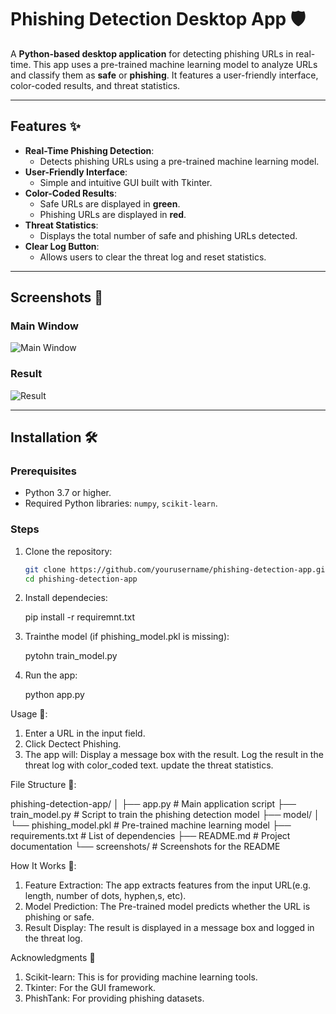 # Phishing Detection Desktop App 🛡️

A **Python-based desktop application** for detecting phishing URLs in real-time. This app uses a pre-trained machine learning model to analyze URLs and classify them as **safe** or **phishing**. It features a user-friendly interface, color-coded results, and threat statistics.

---

## Features ✨

- **Real-Time Phishing Detection**:
  - Detects phishing URLs using a pre-trained machine learning model.
- **User-Friendly Interface**:
  - Simple and intuitive GUI built with Tkinter.
- **Color-Coded Results**:
  - Safe URLs are displayed in **green**.
  - Phishing URLs are displayed in **red**.
- **Threat Statistics**:
  - Displays the total number of safe and phishing URLs detected.
- **Clear Log Button**:
  - Allows users to clear the threat log and reset statistics.

---

## Screenshots 📸

### Main Window
![Main Window](screenshots/main_window.png)

### Result
![Result](screenshots/result.png)

---

## Installation 🛠️

### Prerequisites

- Python 3.7 or higher.
- Required Python libraries: `numpy`, `scikit-learn`.

### Steps

1. Clone the repository:
   ```bash
   git clone https://github.com/yourusername/phishing-detection-app.git
   cd phishing-detection-app

2. Install dependecies:

   pip install -r requiremnt.txt

3. Trainthe model (if phishing_model.pkl is missing):

   pytohn train_model.py

4. Run the app:

   python app.py

Usage 🚀:

1. Enter a URL in the input field.
2. Click Dectect Phishing.
3. The app will:
   Display a message box with the result.
   Log the result in  the threat log with color_coded text.
   update the threat statistics.

File Structure 📂:

phishing-detection-app/
│
├── app.py                # Main application script
├── train_model.py        # Script to train the phishing detection model
├── model/
│   └── phishing_model.pkl  # Pre-trained machine learning model
├── requirements.txt      # List of dependencies
├── README.md             # Project documentation
└── screenshots/          # Screenshots for the README

How It Works 🧠:

1. Feature Extraction:
   The app extracts features from the input URL(e.g. length, number of dots, hyphen,s, etc).
2. Model Prediction:
   The Pre-trained model predicts whether the URL is phishing or safe.
3. Result Display:
   The result is displayed in a message box and logged in the threat log.

Acknowledgments 🙏
1. Scikit-learn: This is for providing machine learning tools.
2. Tkinter: For the GUI framework.
3. PhishTank: For providing phishing datasets.
